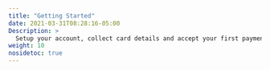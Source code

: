 ```yaml
---
title: "Getting Started"
date: 2021-03-31T08:28:16-05:00
Description: >
  Setup your account, collect card details and accept your first payment.
weight: 10
nosidetoc: true
---
```

